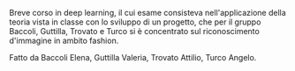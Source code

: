 Breve corso in deep learning, il cui esame consisteva nell'applicazione della teoria vista in classe con lo sviluppo di un progetto, che per il gruppo Baccoli, Guttilla, Trovato e Turco si è concentrato sul riconoscimento d'immagine in ambito fashion.

Fatto da Baccoli Elena, Guttilla Valeria, Trovato Attilio, Turco Angelo.
